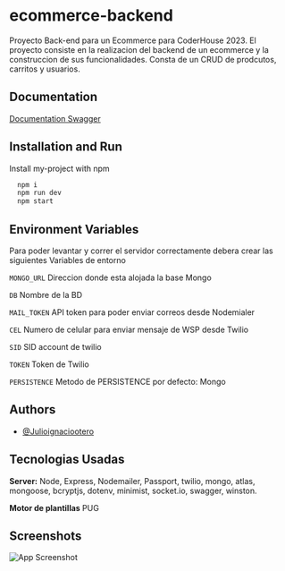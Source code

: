 # ecommerce-backend

Proyecto Back-end para un Ecommerce para CoderHouse 2023.
El proyecto consiste en la realizacion del backend de un ecommerce y la construccion de sus funcionalidades. 
Consta de un CRUD de prodcutos, carritos y usuarios.




## Documentation

[Documentation Swagger](https://ecommerce-backend-production-ab89.up.railway.app/docs/)


## Installation and Run

Install my-project with npm

```bash
  npm i
  npm run dev
  npm start
```
    
## Environment Variables

Para poder levantar y correr el servidor correctamente debera crear las siguientes Variables de entorno

`MONGO_URL` Direccion donde esta alojada la base Mongo

`DB` Nombre de la BD

`MAIL_TOKEN`  API token para poder enviar correos desde Nodemialer

`CEL`  Numero de celular para enviar mensaje de WSP desde Twilio

`SID`   SID account de twilio

`TOKEN`  Token de Twilio

`PERSISTENCE`   Metodo de PERSISTENCE por defecto: Mongo


## Authors

- [@Julioignaciootero](https://www.linkedin.com/in/otero-julio-ignacio355b18/)


## Tecnologias Usadas

**Server:** Node, Express, Nodemailer, Passport, twilio, mongo, atlas, mongoose, bcryptjs, dotenv, minimist, socket.io, swagger, winston.

**Motor de plantillas** PUG


## Screenshots

![App Screenshot](https://via.placeholder.com/468x300?text=App+Screenshot+Here)

